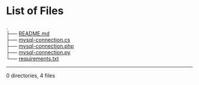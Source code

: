 # List of Files

.  
├── <a href="README.md" download>README.md</a>  
├── <a href="mysql-connection.cs" download>mysql-connection.cs</a>  
├── <a href="mysql-connection.php" download>mysql-connection.php</a>  
├── <a href="mysql-connection.py" download>mysql-connection.py</a>  
└── <a href="requirements.txt" download>requirements.txt</a>  

---
0 directories, 4 files
